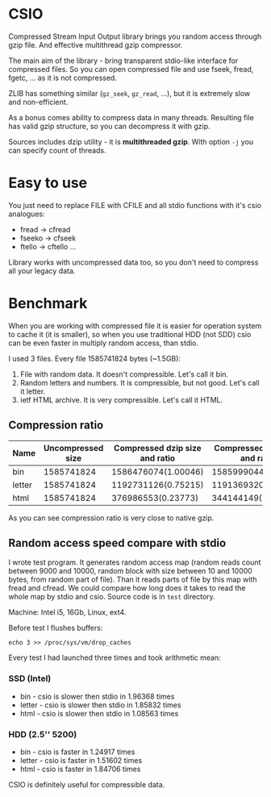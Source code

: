# CSIO

Compressed Stream Input Output library brings you random access through
gzip file. And effective multithread gzip compressor.

The main aim of the library - bring transparent stdio-like interface for
compressed files. So you can open compressed file and use fseek, fread,
fgetc, ... as it is not compressed.

ZLIB has something similar (`gz_seek`, `gz_read`, ...), but it is
extremely slow and non-efficient.

As a bonus comes ability to compress data in many threads. Resulting
file has valid gzip structure, so you can decompress it with gzip.

Sources includes dzip utility - it is **multithreaded gzip**. With
option `-j` you can specify count of threads.

# Easy to use

You just need to replace FILE with CFILE and all stdio functions with
it's csio analogues:

- fread -> cfread
- fseeko -> cfseek
- ftello -> cftello
...

Library works with uncompressed data too, so you don't need to compress
all your legacy data.

# Benchmark

When you are working with compressed file it is easier for operation
system to cache it (it is smaller), so when you use traditional HDD (not
SDD) csio can be even faster in multiply random access, than stdio.

I used 3 files. Every file 1585741824 bytes (~1.5GB):

1. File with random data. It doesn't compressible. Let's call it bin.
2. Random letters and numbers. It is compressible, but not good. Let's
   call it letter.
3. ietf HTML archive. It is very compressible. Let's call it HTML.

## Compression ratio

Name   | Uncompressed size | Compressed dzip size and ratio  | Compressed gzip size and ratio
------ | ----------------- | ------------------------------- | ------------------------------
bin    | 1585741824        | 1586476074(1.00046)             | 1585999044(1.00016)
letter | 1585741824        | 1192731126(0.75215)             | 1191369320(0.75130) 
html   | 1585741824        | 376986553(0.23773)              | 344144149(0.21702)

As you can see compression ratio is very close to native gzip.

## Random access speed compare with stdio

I wrote test program. It generates random access map (random reads count
between 9000 and 10000, random block with size between 10 and 10000
bytes, from random part of file). Than it reads parts of file by this
map with fread and cfread. We could compare how long does it takes to
read the whole map by stdio and csio. Source code is in `test` directory.

Machine:  Intel i5, 16Gb, Linux, ext4.

Before test I flushes buffers: 

	echo 3 >> /proc/sys/vm/drop_caches

Every test I had launched three times and took arithmetic mean:

### SSD (Intel)

- bin - csio is slower then stdio in 1.96368 times
- letter  - csio is slower then stdio in 1.85832 times
- html - csio is slower then stdio in 1.08563 times 

### HDD (2.5'' 5200)

- bin - csio is faster in 1.24917 times
- letter - csio is faster in 1.51602 times
- html - csio is faster in 1.84706 times 

CSIO is definitely useful for compressible data.
